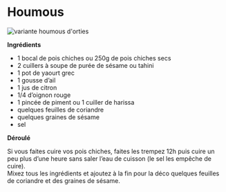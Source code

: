 # Houmous

![variante houmous d'orties](https://github.com/bndct-lmbrt/mes-recettes/blob/raw/master/medias/houmous-orties.jpg)

**Ingrédients**  

* 1 bocal de pois chiches ou 250g de pois chiches secs
* 2 cuillers à soupe de purée de sésame ou tahini
* 1 pot de yaourt grec
* 1 gousse d’ail
* 1 jus de citron
* 1/4 d’oignon rouge
* 1 pincée de piment ou 1 cuiller de harissa
* quelques feuilles de coriandre
* quelques graines de sésame
* sel

**Déroulé**  

Si vous faites cuire vos pois chiches, faites les trempez 12h puis cuire un peu plus d’une heure sans saler l’eau de cuisson (le sel les empêche de cuire).  
Mixez tous les ingrédients et ajoutez à la fin pour la déco quelques feuilles de coriandre et des graines de sésame.  
